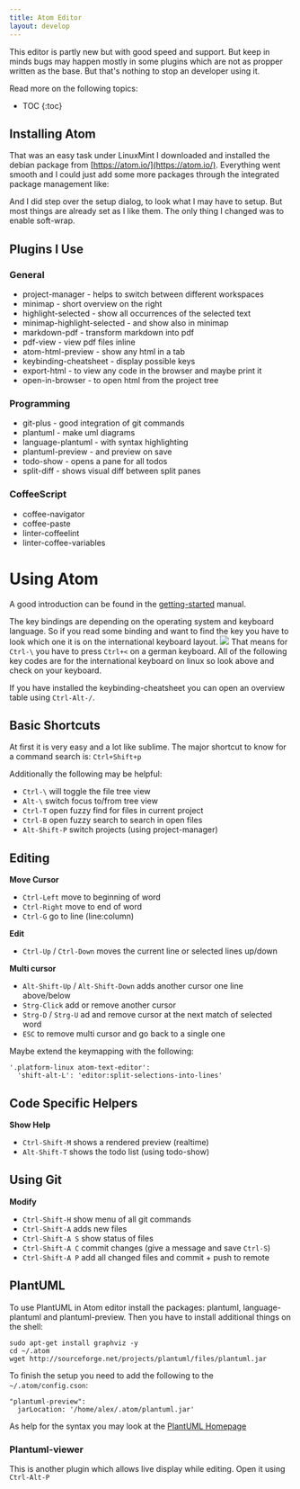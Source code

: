 ```yaml
---
title: Atom Editor
layout: develop
---
```


This editor is partly new but with good speed and support. But keep in minds bugs
may happen mostly in some plugins which are not as propper written as the base.
But that's nothing to stop an developer using it.

Read more on the following topics:

* TOC
{:toc}


Installing Atom
--------------------------------------------------------------------------------
That was an easy task under LinuxMint I downloaded and installed the debian package
from [https://atom.io/](https://atom.io/). Everything went smooth and I could just
add some more packages through the integrated package management like:

And I did step over the setup dialog, to look what I may have to setup. But most
things are already set as I like them.
The only thing I changed was to enable soft-wrap.


Plugins I Use
--------------------------------------------------------------------------------

### General

- project-manager - helps to switch between different workspaces
- minimap - short overview on the right
- highlight-selected - show all occurrences of the selected text
- minimap-highlight-selected - and show also in minimap
- markdown-pdf - transform markdown into pdf
- pdf-view - view pdf files inline
- atom-html-preview - show any html in a tab
- keybinding-cheatsheet - display possible keys
- export-html - to view any code in the browser and maybe print it
- open-in-browser - to open html from the project tree

### Programming

- git-plus - good integration of git commands
- plantuml - make uml diagrams
- language-plantuml - with syntax highlighting
- plantuml-preview - and preview on save
- todo-show - opens a pane for all todos
- split-diff - shows visual diff between split panes

### CoffeeScript

- coffee-navigator
- coffee-paste
- linter-coffeelint
- linter-coffee-variables


Using Atom
================================================================================
A good introduction can be found in the
[getting-started](https://atom.io/docs/latest/getting-started-atom-basics) manual.

The key bindings are depending on the operating system and keyboard language.
So if you read some binding and want to find the key you have to look which one
it is on the international keyboard layout.
![](https://upload.wikimedia.org/wikipedia/commons/thumb/d/da/KB_United_Kingdom.svg/900px-KB_United_Kingdom.svg.png)
That means for `Ctrl-\` you have to press `Ctrl+<` on a german keyboard. All of the following key codes are for the international keyboard on linux so look above and check on your keyboard.

If you have installed the keybinding-cheatsheet you can open an overview table using `Ctrl-Alt-/`.


Basic Shortcuts
--------------------------------------------------------------------------------
At first it is very easy and a lot like sublime. The major shortcut to know for
a command search is: `Ctrl+Shift+p`

Additionally the following may be helpful:

- `Ctrl-\` will toggle the file tree view
- `Alt-\` switch focus to/from tree view
- `Ctrl-T` open fuzzy find for files in current project
- `Ctrl-B` open fuzzy search to search in open files
- `Alt-Shift-P` switch projects (using project-manager)


Editing
--------------------------------------------------------------------------------
**Move Cursor**

- `Ctrl-Left` move to beginning of word
- `Ctrl-Right` move to end of word
- `Ctrl-G` go to line (line:column)

**Edit**

- `Ctrl-Up` / `Ctrl-Down` moves the current line or selected lines up/down

**Multi cursor**

- `Alt-Shift-Up` / `Alt-Shift-Down` adds another cursor one line above/below
- `Strg-Click` add or remove another cursor
- `Strg-D` / `Strg-U` ad and remove cursor at the next match of selected word
- `ESC` to remove multi cursor and go back to a single one

Maybe extend the keymapping with the following:

    '.platform-linux atom-text-editor':
      'shift-alt-L': 'editor:split-selections-into-lines'


Code Specific Helpers
--------------------------------------------------------------------------------
**Show Help**

- `Ctrl-Shift-M` shows a rendered preview (realtime)
- `Alt-Shift-T` shows the todo list (using todo-show)


Using Git
--------------------------------------------------------------------------------

**Modify**

- `Ctrl-Shift-H` show menu of all git commands
- `Ctrl-Shift-A` adds new files
- `Ctrl-Shift-A S` show status of files
- `Ctrl-Shift-A C` commit changes (give a message and save `Ctrl-S`)
- `Ctrl-Shift-A P` add all changed files and commit + push to remote


PlantUML
--------------------------------------------------------------------------------
To use PlantUML in Atom editor install the packages: plantuml, language-plantuml
and plantuml-preview. Then you have to install additional things on the shell:

    sudo apt-get install graphviz -y
    cd ~/.atom
    wget http://sourceforge.net/projects/plantuml/files/plantuml.jar

To finish the setup you need to add the following to the `~/.atom/config.cson`:

    "plantuml-preview":
      jarLocation: '/home/alex/.atom/plantuml.jar'

As help for the syntax you may look at the
[PlantUML Homepage](http://plantuml.com/sequence.html)

### Plantuml-viewer

This is another plugin which allows live display while editing. Open it using `Ctrl-Alt-P`
